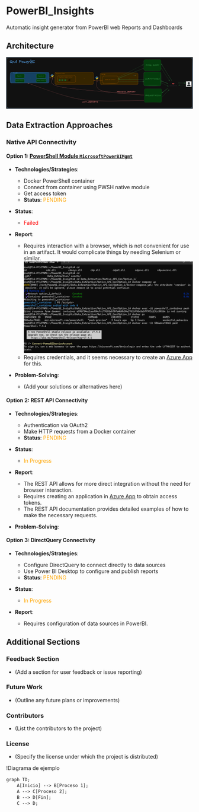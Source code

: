 # PowerBI_Insights
Automatic insight generator from PowerBI web Reports and Dashboards
## Architecture
![Diagrama de arquitectura](https://github.com/jonruida/PowerBI_Insights/blob/main/assets/ARCH_INTERN.png)

## Data Extraction Approaches

### Native API Connectivity

#### Option 1: [PowerShell Module `MicrosoftPowerBIMgmt`](https://github.com/jonruida/PowerBI_Insights/tree/main/Data_Extraction/Native_API_Con/Option_1) 

- **Technologies/Strategies**:
  - Docker PowerShell container
  - Connect from container using PWSH native module
  - Get access token
  - **Status**: <span style="color:orange">PENDING</span>

- **Status**: 
  - <span style="color:red">Failed</span>

- **Report**:
  - Requires interaction with a browser, which is not convenient for use in an artifact. It would complicate things by needing Selenium or similar.
    ![Captura](https://github.com/jonruida/PowerBI_Insights/blob/main/assets/image.png)
  - Requires credentials, and it seems necessary to create an [Azure App](https://learn.microsoft.com/en-us/rest/api/power-bi/) for this.

- **Problem-Solving**:
  - (Add your solutions or alternatives here)

#### Option 2: REST API Connectivity

- **Technologies/Strategies**:
  - Authentication via OAuth2
  - Make HTTP requests from a Docker container
  - **Status**: <span style="color:orange">PENDING</span>

- **Status**: 
  - <span style="color:orange">In Progress</span>

- **Report**:
  - The REST API allows for more direct integration without the need for browser interaction.
  - Requires creating an application in  [Azure App](https://learn.microsoft.com/en-us/rest/api/power-bi/) to obtain access tokens.
  - The REST API documentation provides detailed examples of how to make the necessary requests.

- **Problem-Solving**:


#### Option 3: DirectQuery Connectivity

- **Technologies/Strategies**:
  - Configure DirectQuery to connect directly to data sources
  - Use Power BI Desktop to configure and publish reports
  - **Status**: <span style="color:orange">PENDING</span>

- **Status**: 
  - <span style="color:orange">In Progress</span>

- **Report**:
  - Requires configuration of data sources in PowerBI.

## Additional Sections

### Feedback Section
- (Add a section for user feedback or issue reporting)

### Future Work
- (Outline any future plans or improvements)

### Contributors
- (List the contributors to the project)

### License
- (Specify the license under which the project is distributed)

!Diagrama de ejemplo

```mermaid
graph TD;
    A[Inicio] --> B[Proceso 1];
    A --> C[Proceso 2];
    B --> D[Fin];
    C --> D;
